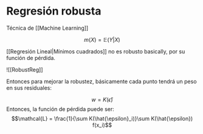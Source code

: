 # Regresión robusta

Técnica de [[Machine Learning]]

$$m(X) = \mathbb{E}(Y|X)$$

[[Regresión Lineal|Mínimos cuadrados]] no es robusto basically, por su función de pérdida.

![[RobustReg]]

Entonces para mejorar la robustez, básicamente cada punto tendrá un peso en sus residuales: 

$$w=K(\hat{\epsilon})$$
Entonces, la función de pérdida puede ser:
$$\mathcal{L} = \frac{1}{\sum K(\hat{\epsilon}_i)}\sum K(\hat{\epsilon}) f(x_i)$$
